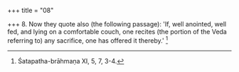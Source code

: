 +++
title = "08"

+++
8. Now they quote also (the following passage): 'If, well anointed, well fed, and lying on a comfortable couch, one recites (the portion of the Veda referring to) any sacrifice, one has offered it thereby.' [^4] 


[^4]:  Śatapatha-brāhmaṇa XI, 5, 7, 3-4.
